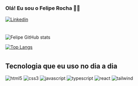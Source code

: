 #
### Olá! Eu sou o Felipe Rocha 🙋‍♂️


[![Linkedin](https://img.shields.io/badge/LinkedIn-0077B5?style=for-the-badge&logo=linkedin&logoColor=white)](https://www.linkedin.com/in/felipe-rocha-4006a126b/)
#

![Felipe GitHub
stats](https://github-readme-stats.vercel.app/api?username=feeeehhhh&show_icons=true&theme=radical)

[![Top Langs](https://github-readme-stats.vercel.app/api/top-langs/?username=feeeehhhh)](https://github.com/feeeehhhh/github-readme-stats)
#
## Tecnologia que eu uso no dia a dia

<ul style="display: flex; list-style: none;
;padding: 0;">
<div>
    <img src="https://img.shields.io/badge/HTML5-E34F26?style=for-the-badge&logo=html5&logoColor=white" alt="html5">
    <img src="https://img.shields.io/badge/CSS3-1572B6?style=for-the-badge&logo=css3&logoColor=white" alt="css3">
    <img src="https://img.shields.io/badge/JavaScript-323330?style=for-the-badge&logo=javascript&logoColor=F7DF1E" alt="javascript">
    <img src="https://img.shields.io/badge/TypeScript-007ACC?style=for-the-badge&logo=typescript&logoColor=white" alt="typescript">
    <img src="https://img.shields.io/badge/React-20232A?style=for-the-badge&logo=react&logoColor=61DAFB" alt="react">
    <img src="https://img.shields.io/badge/Tailwind_CSS-38B2AC?style=for-the-badge&logo=tailwind-css&logoColor=white" alt="tailwind">
</div>
